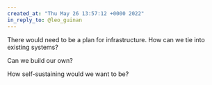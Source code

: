 ```yaml
---
created_at: "Thu May 26 13:57:12 +0000 2022"
in_reply_to: @leo_guinan
---
```


There would need to be a plan for infrastructure. How can we tie into existing systems?

Can we build our own?

How self-sustaining would we want to be?